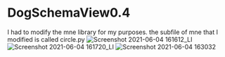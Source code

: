 # DogSchemaView0.4
I had to modify the mne library for my purposes. the subfile of mne that I modified is called circle.py
![Screenshot 2021-06-04 161612_LI](https://user-images.githubusercontent.com/84801088/121096882-e9264f80-c7a7-11eb-987b-52f60da4a5b8.jpg)
![Screenshot 2021-06-04 161720_LI](https://user-images.githubusercontent.com/84801088/121096587-54235680-c7a7-11eb-9a2e-ec035fb7dbc4.jpg)
![Screenshot 2021-06-04 163032](https://user-images.githubusercontent.com/84801088/121096592-5980a100-c7a7-11eb-9072-796f4eead5d7.png)
